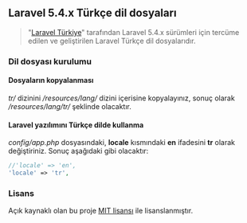 ## Laravel 5.4.x Türkçe dil dosyaları

> "[Laravel Türkiye](http://laravel.gen.tr/)" tarafından Laravel 5.4.x sürümleri için tercüme edilen ve geliştirilen Laravel Türkçe dil dosyalarıdır.


### Dil dosyası kurulumu

#### Dosyaların kopyalanması
*tr/* dizinini */resources/lang/* dizini içerisine kopyalayınız, sonuç olarak */resources/lang/tr/* şeklinde olacaktır.

#### Laravel yazılımını Türkçe dilde kullanma
*config/app.php* dosyasındaki, **locale** kısmındaki **en** ifadesini **tr** olarak değiştiriniz. Sonuç aşağıdaki gibi olacaktır:

```php
//'locale' => 'en', 
'locale' => 'tr', 
```

### Lisans
Açık kaynaklı olan bu proje [MIT lisansı][mit-url] ile lisanslanmıştır.

[mit-url]: http://opensource.org/licenses/MIT
